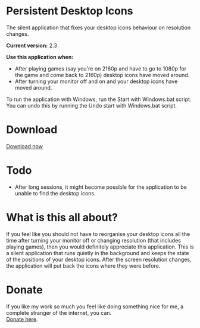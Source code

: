 # Persistent Desktop Icons
The silent application that fixes your desktop icons behaviour on resolution changes.

<strong>Current version:</strong> 2.3<br />

<strong>Use this application when:</strong>
- After playing games (say you're on 2160p and have to go to 1080p for the game and come back to 2160p) desktop icons have moved around.<br />
- After turning your monitor off and on and your desktop icons have moved around.<br />

To run the application with Windows, run the Start with Windows.bat script.<br />
You can undo this by running the Undo start with Windows.bat script.

# Download
<a href="https://github.com/TomONeill/persistentdesktopicons/releases/download/v2.3/Persistent.Desktop.Icons.v2.3.zip">Download now</a>

# Todo
- After long sessions, it might become possible for the application to be unable to find the desktop icons.

# What is this all about?
If you feel like you should not have to reorganise your desktop icons all the time after turning your monitor off or changing resolution (that includes playing games), then you would definitely appreciate this application. This is a silent application that runs quietly in the background and keeps the state of the positions of your desktop icons. After the screen resolution changes, the application will put back the icons where they were before.

# Donate
If you like my work so much you feel like doing something nice for me, a complete stranger of the internet, you can.<BR />
<A HREF="https://www.paypal.me/TomONeill">Donate here</A>.
